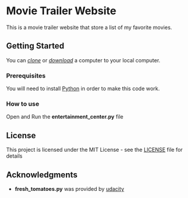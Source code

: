 # Movie Trailer Website
This is a movie trailer website that store a list of my favorite movies.

## Getting Started

You can *[clone](https://github.com/arrickx/Movie-Trailer-Website.git)* or *[download](https://github.com/arrickx/Movie-Trailer-Website.git)* a computer to your local computer.

### Prerequisites

You will need to install [Python](https://www.python.org) in order to make this code work.

### How to use

Open and Run the **entertainment_center.py** file


## License

This project is licensed under the MIT License - see the [LICENSE](LICENSE) file for details

## Acknowledgments

* **fresh_tomatoes.py** was provided by [udacity](https://github.com/arrickx/ud036_StarterCode.git)


